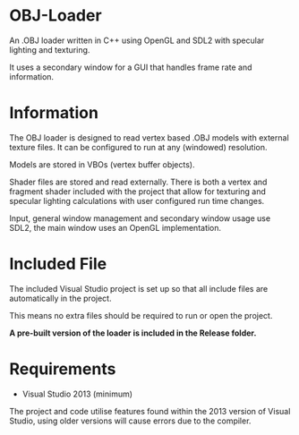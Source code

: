 OBJ-Loader
======

An .OBJ loader written in C++ using OpenGL and SDL2 with specular lighting and texturing.

It uses a secondary window for a GUI that handles frame rate and information.

Information
======
The OBJ loader is designed to read vertex based .OBJ models with external texture files. It can be configured to run at any (windowed) resolution.

Models are stored in VBOs (vertex buffer objects).

Shader files are stored and read externally. There is both a vertex and fragment shader included with the project that allow for texturing and specular lighting calculations with user configured run time changes.

Input, general window management and secondary window usage use SDL2, the main window uses an OpenGL implementation.

Included File
======
The included Visual Studio project is set up so that all include files are automatically in the project.

This means no extra files should be required to run or open the project.

**A pre-built version of the loader is included in the Release folder.**

Requirements
======

- Visual Studio 2013 (minimum)

The project and code utilise features found within the 2013 version of Visual Studio, using older versions will cause errors due to the compiler.
